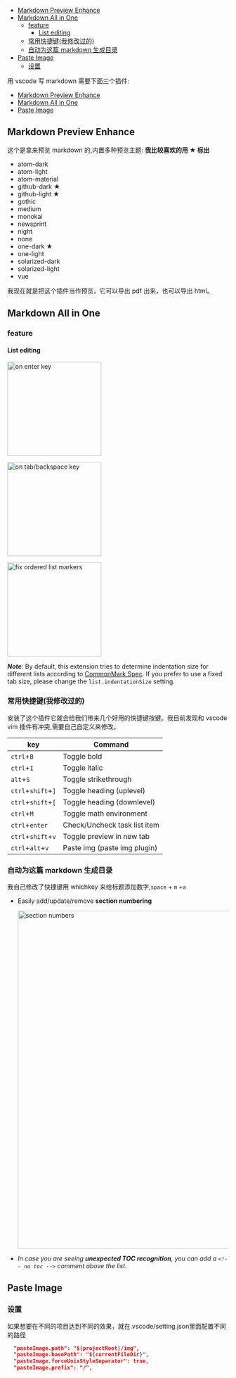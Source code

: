 - [Markdown Preview Enhance](#markdown-preview-enhance)
- [Markdown All in One](#markdown-all-in-one)
  - [feature](#feature)
    - [List editing](#list-editing)
  - [常用快捷键(我修改过的)](#常用快捷键我修改过的)
  - [自动为这篇 markdown 生成目录](#自动为这篇-markdown-生成目录)
- [Paste Image](#paste-image)
  - [设置](#设置)

用 vscode 写 markdown 需要下面三个插件:

- [Markdown Preview Enhance](https://github.com/shd101wyy/vscode-markdown-preview-enhanced)
- [Markdown All in One](https://github.com/yzhang-gh/vscode-markdown#keyboard-shortcuts)
- [Paste Image](https://github.com/mushanshitiancai/vscode-paste-image)

## Markdown Preview Enhance

这个是拿来预览 markdown 的,内置多种预览主题:
**我比较喜欢的用 ★ 标出**

- atom-dark
- atom-light
- atom-material
- github-dark ★
- github-light ★
- gothic
- medium
- monokai
- newsprint
- night
- none
- one-dark ★
- one-light
- solarized-dark
- solarized-light
- vue

我现在就是把这个插件当作预览，它可以导出 pdf 出来，也可以导出 html。

## Markdown All in One

### feature

#### List editing

<p><img src="https://github.com/yzhang-gh/vscode-markdown/raw/master/images/gifs/on-enter-key.gif" alt="on enter key" width="214px"></p>

<p><img src="https://github.com/yzhang-gh/vscode-markdown/raw/master/images/gifs/tab-backspace.gif" alt="on tab/backspace key" width="214px"></p>

<p><img src="https://github.com/yzhang-gh/vscode-markdown/raw/master/images/gifs/fix-marker.gif" alt="fix ordered list markers" width="214px"></p>

**_Note_**: By default, this extension tries to determine indentation size for different lists according to [CommonMark Spec](https://spec.commonmark.org/0.29/#list-items). If you prefer to use a fixed tab size, please change the `list.indentationSize` setting.

### 常用快捷键(我修改过的)

安装了这个插件它就会给我们带来几个好用的快捷键按键。我目前发现和 vscode vim 插件有冲突,需要自己自定义来修改。

| key                | Command                      |
| ------------------ | ---------------------------- |
| `ctrl`+`B`         | Toggle bold                  |
| `ctrl`+`I`         | Toggle italic                |
| `alt`+`S`          | Toggle strikethrough         |
| `ctrl`+`shift`+`]` | Toggle heading (uplevel)     |
| `ctrl`+`shift`+`[` | Toggle heading (downlevel)   |
| `ctrl`+`M`         | Toggle math environment      |
| `ctrl`+`enter`     | Check/Uncheck task list item |
| `ctrl`+`shift`+`v` | Toggle preview in new tab    |
| `ctrl`+`alt`+`v`   | Paste img (paste img plugin) |

### 自动为这篇 markdown 生成目录

我自己修改了快捷键用 whichkey 来给标题添加数字,`space` + `m` +`a`

- Easily add/update/remove **section numbering**

  <img src="https://github.com/yzhang-gh/vscode-markdown/raw/master/images/gifs/section-numbers.gif" alt="section numbers" width="768px">

- _In case you are seeing **unexpected TOC recognition**, you can add a `<!-- no toc -->` comment above the list_.

## Paste Image

### 设置

如果想要在不同的项目达到不同的效果，就在.vscode/setting.json里面配置不同的路径
```json
  "pasteImage.path": "${projectRoot}/img",
  "pasteImage.basePath": "${currentFileDir}",
  "pasteImage.forceUnixStyleSeparator": true,
  "pasteImage.prefix": "/",
```